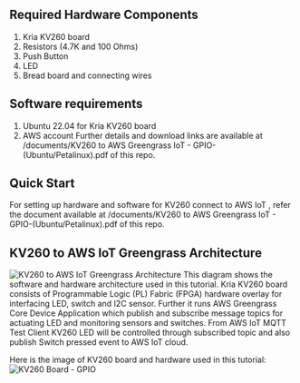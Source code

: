 ## Required Hardware Components
1. Kria KV260 board
2. Resistors (4.7K and 100 Ohms)
3. Push Button
4. LED
5. Bread board and connecting wires

## Software requirements
1. Ubuntu 22.04 for Kria KV260 board
2. AWS account
Further details and download links are available at /documents/KV260 to AWS Greengrass IoT - GPIO-(Ubuntu/Petalinux).pdf of this repo.

## Quick Start
For setting up hardware and software for KV260 connect to AWS IoT , refer the document available at /documents/KV260 to AWS Greengrass IoT - GPIO-(Ubuntu/Petalinux).pdf of this repo.

## KV260 to AWS IoT Greengrass Architecture

![KV260 to AWS IoT Greengrass Architecture](https://github.com/LogicTronix/kria-cloud-certifications-private/blob/main/KV260/AWS/ubuntu/documents/KV260_AWS_IoT_updated.png)
This diagram shows the software and hardware architecture used in this tutorial. 
Kria KV260 board consists of Programmable Logic (PL) Fabric (FPGA)  hardware overlay for interfacing LED, switch and I2C sensor. 
Further it runs AWS Greengrass Core Device Application which publish and subscribe message topics for actuating LED and monitoring sensors and switches. 
From AWS IoT MQTT Test Client KV260 LED will be controlled through subscribed topic and also publish Switch pressed event to AWS IoT cloud.

Here is the image of KV260 board and hardware used in this tutorial:
![KV260 Board - GPIO](https://github.com/LogicTronix/kria-cloud-certifications-private/blob/main/KV260/AWS/ubuntu/documents/kv260-gpio.jpg)


